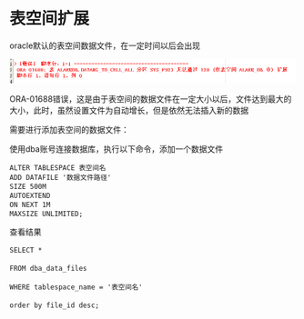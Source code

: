 # 表空间扩展

oracle默认的表空间数据文件，在一定时间以后会出现

![20160104-062049](../../images/20160104-062049.png)

ORA-01688错误，这是由于表空间的数据文件在一定大小以后，文件达到最大的大小，此时，虽然设置文件为自动增长，但是依然无法插入新的数据

需要进行添加表空间的数据文件：

使用dba账号连接数据库，执行以下命令，添加一个数据文件

```oracle
ALTER TABLESPACE 表空间名
ADD DATAFILE '数据文件路径'
SIZE 500M
AUTOEXTEND 
ON NEXT 1M 
MAXSIZE UNLIMITED;
```

查看结果

```oracle
SELECT *

FROM dba_data_files

WHERE tablespace_name = '表空间名'

order by file_id desc;
```